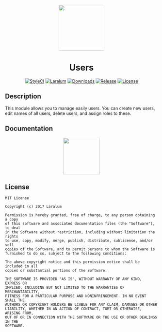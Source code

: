 <p align="center"><a href="https://laralum.aitorriba.com"><img height="150" src="https://avatars1.githubusercontent.com/u/22253051"></a></p>

<h1 align="center">Users</h1>

<p align="center">
<a href="https://styleci.io/repos/81462080"><img src="https://styleci.io/repos/81462080/shield?style=flat&branch=master" alt="StyleCI"></a>
<a href="https://github.com/laralum"><img src="https://img.shields.io/badge/Built%20For-Laralum-orange.svg" alt="Laralum"></a>
<a href="https://github.com/laralum/Users"><img src="https://poser.pugx.org/laralum/users/d/total.svg" alt="Downloads"></a>
<a href="https://github.com/Laralum/Users/releases"><img src="https://poser.pugx.org/laralum/users/v/stable.svg" alt="Release"></a>
<a href="https://raw.githubusercontent.com/Laralum/Users/master/LICENSE"><img src="https://poser.pugx.org/laralum/users/license.svg" alt="License"></a>
</p>

## Description

This module allows you to manage easily users. You can create new users, edit names of all users, delete users, and assign roles to these.

## Documentation

<p align="center">
<a href="https://laralum.aitorriba.com/docs/users"><img height="120" src="http://i.imgur.com/47WnADd.png"></a>
</p>

## License

```
MIT License

Copyright (c) 2017 Laralum

Permission is hereby granted, free of charge, to any person obtaining a copy
of this software and associated documentation files (the "Software"), to deal
in the Software without restriction, including without limitation the rights
to use, copy, modify, merge, publish, distribute, sublicense, and/or sell
copies of the Software, and to permit persons to whom the Software is
furnished to do so, subject to the following conditions:

The above copyright notice and this permission notice shall be included in all
copies or substantial portions of the Software.

THE SOFTWARE IS PROVIDED "AS IS", WITHOUT WARRANTY OF ANY KIND, EXPRESS OR
IMPLIED, INCLUDING BUT NOT LIMITED TO THE WARRANTIES OF MERCHANTABILITY,
FITNESS FOR A PARTICULAR PURPOSE AND NONINFRINGEMENT. IN NO EVENT SHALL THE
AUTHORS OR COPYRIGHT HOLDERS BE LIABLE FOR ANY CLAIM, DAMAGES OR OTHER
LIABILITY, WHETHER IN AN ACTION OF CONTRACT, TORT OR OTHERWISE, ARISING FROM,
OUT OF OR IN CONNECTION WITH THE SOFTWARE OR THE USE OR OTHER DEALINGS IN THE
SOFTWARE.
```
